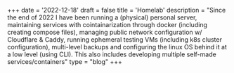 +++
date = '2022-12-18'
draft = false
title = 'Homelab'
description = "Since the end of 2022 I have been running a (physical) personal server, maintaining services with cointainarization through docker (including creating compose files), managing public network configuration w/ Cloudflare & Caddy, running ephemeral testing VMs (including k8s cluster configuration), multi-level backups and configuring the linux OS behind it at a low level (using CLI). This also includes developing multiple self-made services/containers"
type = "blog"
+++